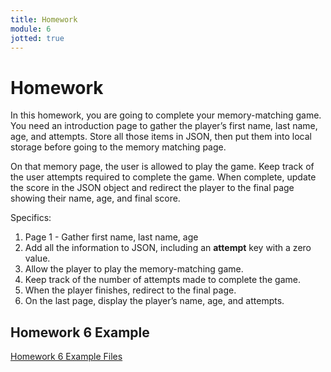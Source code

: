 ```yaml
---
title: Homework
module: 6
jotted: true
---
```


# Homework

In this homework, you are going to complete your memory-matching game. You need an introduction page to gather the player’s first name, last name, age, and attempts. Store all those items in JSON, then put them into local storage before going to the memory matching page.

On that memory page, the user is allowed to play the game. Keep track of the user attempts required to complete the game. When complete, update the score in the JSON object and redirect the player to the final page showing their name, age, and final score.

Specifics:

1. Page 1 - Gather first name, last name, age
2. Add all the information to JSON, including an **attempt** key with a zero value.
3. Allow the player to play the memory-matching game.
4. Keep track of the number of attempts made to complete the game.
5. When the player finishes, redirect to the final page.
6. On the last page, display the player’s name, age, and attempts.


## Homework 6 Example
<!--
<div class="embed-responsive embed-responsive-16by9"><iframe width="560" height="315" src="https://www.youtube.com/embed/qs4iTFZavqI" frameborder="0" allow="accelerometer; autoplay; encrypted-media; gyroscope; picture-in-picture" allowfullscreen></iframe></div>
-->

[Homework 6 Example Files](https://github.com/Montana-Media-Arts/441-WebTech-Spring2025-Examples/tree/main/Week%206)